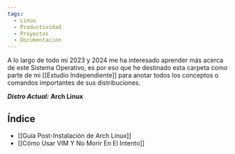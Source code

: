 ```yaml
---
tags:
  - Linux
  - Productividad
  - Proyectos
  - Documentacion
---
```

A lo largo de todo mi 2023 y 2024 me ha interesado aprender más acerca de este Sistema Operativo, es por eso que he destinado esta carpeta como parte de mi [[Estudio Independiente]] para anotar todos los conceptos o comandos importantes de sus distribuciones.

***Distro Actual:*** **Arch Linux**

## Índice
- [[Guía Post-Instalación de Arch Linux]]
- [[Cómo Usar VIM Y No Morir En El Intento]]
